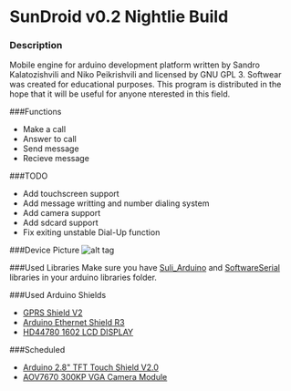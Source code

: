 # SunDroid v0.2 Nightlie Build
### Description
Mobile engine for arduino development platform written by Sandro Kalatozishvili and Niko Peikrishvili and licensed by GNU GPL 3. Softwear was created for educational purposes. This program is distributed in the hope that it will be useful for anyone nterested in this field.

###Functions
- Make a call
- Answer to call
- Send message
- Recieve message

###TODO
- Add touchscreen support
- Add message writting and number dialing system
- Add camera support
- Add sdcard support
- Fix exiting unstable Dial-Up function

###Device Picture
![alt tag](http://off-sec.com/ftp/sundroid.jpg)

###Used Libraries
Make sure you have [Suli_Arduino](https://github.com/Seeed-Studio/Suli) and [SoftwareSerial](https://github.com/arduino/Arduino/tree/master/libraries/SoftwareSerial) libraries in your arduino libraries folder.

###Used Arduino Shields
- [GPRS Shield V2](http://www.amazon.com/Seeedstudio-Arduino-GPRS-Shield-V2-0/dp/B00BOZ8K6Q/ref=sr_1_1?ie=UTF8&qid=1423689140&sr=8-1)
- [Arduino Ethernet Shield R3](http://www.amazon.com/Arduino-Rev3-Ethernet-Shield-R3/dp/B006UT97FE/ref=sr_1_1?ie=UTF8&qid=1423689194&sr=8-1)
- [HD44780 1602 LCD DISPLAY](http://www.amazon.com/HD44780-DISPLAY-MODULE-Backlight-Arduino/dp/B00FHSPES8/ref=sr_1_2?ie=UTF8&qid=1423689278&sr=8-2)

###Scheduled
- [Arduino 2.8" TFT Touch Shield V2.0](http://www.amazon.com/Arduino-2-8-Touch-Shield-V2-0/dp/B00BOZBY7I/ref=sr_1_2?ie=UTF8&qid=1423599070&sr=8-2)
- [AOV7670 300KP VGA Camera Module](http://www.amazon.com/Huhushop-TM-OV7670-Camera-Arduino/dp/B00GASB45G/ref=sr_1_1?ie=UTF8&qid=1423689539&sr=8-1)
